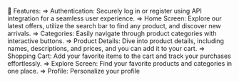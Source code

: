 🌟 Features:
=> Authentication: Securely log in or register using API integration for a seamless user experience.
=> Home Screen: Explore our latest offers, utilize the search bar to find any product, and discover new arrivals.
=> Categories: Easily navigate through product categories with interactive buttons.
=> Product Details: Dive into product details, including names, descriptions, and prices, and you can add it to your cart.
=> Shopping Cart: Add your favorite items to the cart and track your purchases effortlessly.
=> Explore Screen: Find your favorite products and categories in one place.
=> Profile: Personalize your profile
